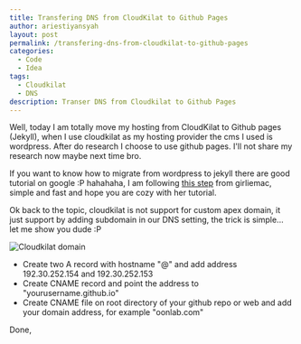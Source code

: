 ```yaml
---
title: Transfering DNS from CloudKilat to Github Pages
author: ariestiyansyah
layout: post
permalink: /transfering-dns-from-cloudkilat-to-github-pages
categories:
  - Code
  - Idea
tags:
  - Cloudkilat
  - DNS
description: Transer DNS from Cloudkilat to Github Pages
---
```

Well, today I am totally move my hosting from CloudKilat to Github pages (Jekyll), when I use cloudkilat as my hosting provider the cms I used is wordpress. After do research I choose to use github pages. I'll not share my research now maybe next time bro.

If you want to know how to migrate from wordpress to jekyll there are good tutorial on google :P hahahaha, I am following [this step](http://www.girliemac.com/blog/2013/12/27/wordpress-to-jekyll/) from girliemac, simple and fast and hope you are cozy with her tutorial.

Ok back to the topic, cloudkilat is not support for custom apex domain, it just support by adding subdomain in our DNS setting, the trick is simple... let me show you dude :P

![Cloudkilat domain](http://oonlab.com/wp-content/uploads/images/cloudkilat-domain.png) 

- Create two A record with hostname "@" and add address 192.30.252.154 and 192.30.252.153
- Create CNAME record and point the address to "yourusername.github.io"
- Create CNAME file on root directory of your github repo or web and add your domain address, for example "oonlab.com"

Done,









